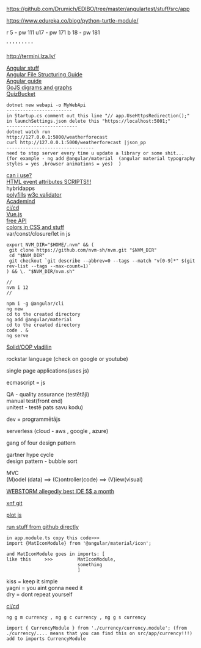 https://github.com/Drumich/EDIBO/tree/master/angulartest/stuff/src/app  

https://www.edureka.co/blog/python-turtle-module/  

r 5 - pw 111
u17 - pw 171
b 18 - pw 181



'
'
'
'
'
'
'
'
'


http://termini.lza.lv/






[Angular stuff](https://material.angular.io/components/categories)    
[Angular File Structuring Guide](https://angular.io/guide/file-structure)  
[Angular guide](https://code.tutsplus.com/tutorials/beginners-guide-to-angular-4-components--cms-29674)    
[GoJS digrams and graphs](https://gojs.net/latest/index.html)   
[QuizBucket](http://quizbucket.org/)   

```
dotnet new webapi -o MyWebApi
------------------------
in Startup.cs comment out this line "// app.UseHttpsRedirection();"
in launchSettings.json delete this "https://localhost:5001;"
--------------------------
dotnet watch run    
http://127.0.0.1:5000/weatherforecast       
curl http://127.0.0.1:5000/weatherforecast |json_pp   
--------------------------------
need to stop server every time u update a library or some shit...  (for example - ng add @angular/material  (angular material typography styles = yes ,browser animations = yes)  )   

```

[can i use?](https://caniuse.com/)    
[HTML event attributes SCRIPTS!!!](https://www.w3schools.com/tags/ref_eventattributes.asp)      
hybridapps    
[polyfills](https://en.wikipedia.org/wiki/Polyfill_(programming)) 
[w3c validator](https://validator.w3.org/)    
[Academind](https://www.youtube.com/c/Academind/videos)   
[ci/cd](https://en.wikipedia.org/wiki/CI/CD)    
[Vue.js](https://en.wikipedia.org/wiki/Vue.js)    
[free API](https://any-api.com/)    
[colors in CSS and stuff](https://developer.mozilla.org/en-US/docs/Web/HTML/Applying_color)   
var/const/closure/let   in js   
```
export NVM_DIR="$HOME/.nvm" && (
 git clone https://github.com/nvm-sh/nvm.git "$NVM_DIR"
 cd "$NVM_DIR"
 git checkout `git describe --abbrev=0 --tags --match "v[0-9]*" $(git rev-list --tags --max-count=1)`
) && \. "$NVM_DIR/nvm.sh"

//
nvm i 12
//
```


  
  

```
npm i -g @angular/cli   
ng new  
cd to the created directory   
ng add @angular/material   
cd to the created directory   
code . &    
ng serve    

```


[Solid/OOP vladilin](https://www.youtube.com/channel/UCg8ss4xW9jASrqWGP30jXiw)    

rockstar language (check on google or youtube)    

single page applications(uses js)   

ecmascript  = js    





QA - quality assurance (testētāji)  
manual test(front end)    
unitest - testē pats savu kodu)        



dev = programmētājs   
  


serverless (cloud - aws , google , azure)   

gang of four design pattern  
 
gartner hype cycle     
design pattern - bubble sort   

MVC  
(M)odel (data) ==> (C)ontroller(code) ==> (V)iew(visual)   

[WEBSTORM allegedly best IDE 5$ a month](https://www.jetbrains.com/webstorm/)  

[xnf git](https://github.com/xnf/edibo-angular)   

[plot js](https://plotly.com/javascript/)  

[run stuff from github directly](https://stackoverflow.com/questions/6551446/can-i-run-html-files-directly-from-github-instead-of-just-viewing-their-source)  



```
in app.module.ts copy this code>>> 
import {MatIconModule} from '@angular/material/icon'; 

and MatIconModule goes in imports: [
like this     >>>         MatIconModule,
                          something
                          ]
```




kiss = keep it simple  
yagni = you aint gonna need it  
dry = dont repeat yourself  

[ci/cd](https://en.wikipedia.org/wiki/CI/CD)  

```
ng g m currency , ng g c currency , ng g s currency
```



```
import { CurrencyModule } from './currency/currency.module'; (from ./currency/.... means that you can find this on src/app/currency!!!)
add to imports CurrencyModule
```
